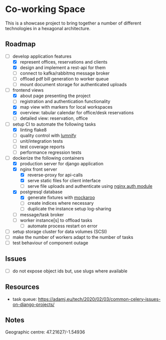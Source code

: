 # Co-working Space

This is a showcase project to bring together a number of different technologies in a hexagonal architecture.

## Roadmap

- [ ] develop application features
  - [x] represent offices, reservations and clients
  - [x] design and implement a rest-api for them
  - [ ] connect to kafka/rabbitmq message broker
  - [ ] offload pdf bill generation to worker queue
  - [ ] mount document storage for authenticated uploads
- [ ] frontend views
  - [x] about page presenting the project
  - [ ] registration and authentication functionality
  - [x] map view with markers for local workspaces
  - [x] overview: tabular calendar for office/desk reservations
  - [ ] detailed view: reservation, office
- [ ] setup CI to automate the following tasks
  - [x] linting flake8
  - [ ] quality control with [lumnify](https://lumnify.com/)
  - [ ] unit/integration tests
  - [ ] test coverage reports
  - [ ] performance regression tests
- [ ] dockerize the following containers
  - [x] production server for django application
  - [x] nginx front server
    - [x] reverse-proxy for api-calls
    - [x] serve static files for client interface
    - [ ] serve file uploads and authenticate using [nginx auth module](http://nginx.org/en/docs/http/ngx_http_auth_request_module.html)
  - [x] postgresql database
    - [x] generate fixtures with [mockaroo](https://mockaroo.com/)
    - [ ] create indices where necessary
    - [ ] duplicate the instance setup log-sharing
  - [ ] message/task broker
  - [ ] worker instance[s] to offload tasks
    - [ ] automate process restart on error
- [ ] setup storage cluster for data volumes (SCSI)
- [ ] make the number of workers adapt to the number of tasks
- [ ] test behaviour of component outage

## Issues

- [ ] do not expose object ids but, use slugs where available

## Resources
- task queue: https://adamj.eu/tech/2020/02/03/common-celery-issues-on-django-projects/

## Notes
Geographic centre: 47.21627/-1.54936
